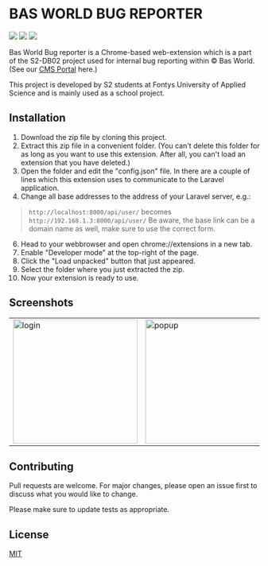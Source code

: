 # BAS WORLD BUG REPORTER

![](https://img.shields.io/github/manifest-json/v/s2-db02/s2-webextension) ![](https://img.shields.io/github/issues/s2-db02/s2-webextension) ![](https://img.shields.io/github/last-commit/s2-db02/s2-webextension)


Bas World Bug reporter is a Chrome-based web-extension which is a part of the S2-DB02 project used for internal bug reporting within © Bas World. (See our [CMS Portal](https://github.com/S2-DB02/s2-laravel) here.)

This project is developed by S2 students at Fontys University of Applied Science and is mainly used as a school project.

## Installation


1. Download the zip file by cloning this project.
2. Extract this zip file in a convenient folder. (You can't delete this folder for as long as you want to use this extension. 
   After all, you can't load an extension that you have deleted.)
3. Open the folder and edit the "config.json" file. In there are a couple of lines which this extension uses to communicate to the Laravel application.
4. Change all base addresses to the address of your Laravel server, e.g.: 
> `http://localhost:8000/api/user/` becomes `http://192.168.1.3:8000/api/user/`
> Be aware, the base link can be a domain name as well, make sure to use the correct form.
6. Head to your webbrowser and open chrome://extensions in a new tab.
7. Enable "Developer mode" at the top-right of the page.
8. Click the "Load unpacked" button that just appeared.
9. Select the folder where you just extracted the zip.
10. Now your extension is ready to use. 


## Screenshots

<table><tr>
<td> <img src="https://imgur.com/rZtm604.png" alt="login" style="width: 250px;"/> </td>
<td> <img src="https://imgur.com/tVem7hw.png" alt="popup" style="width: 250px;"/> </td>
</tr></table>



## Contributing
Pull requests are welcome. For major changes, please open an issue first to discuss what you would like to change.

Please make sure to update tests as appropriate.

## License
[MIT](https://choosealicense.com/licenses/mit/)
